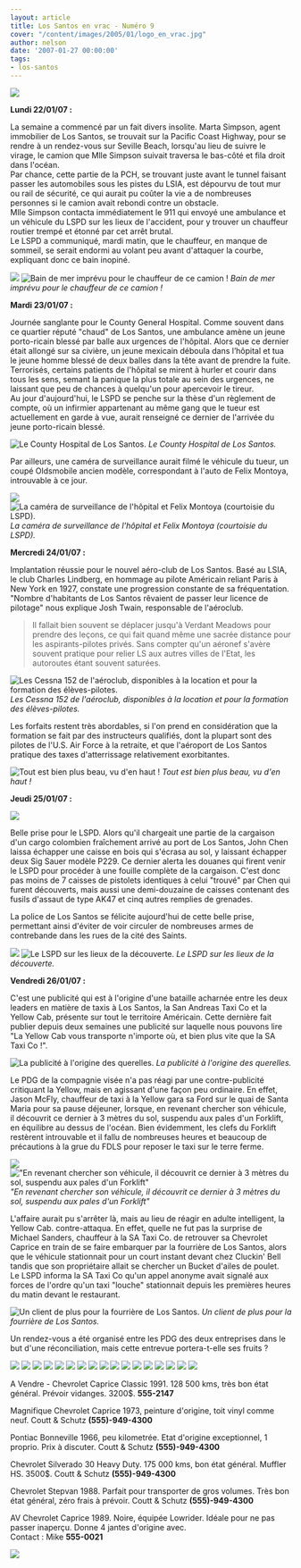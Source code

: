 ```yaml
---
layout: article
title: Los Santos en vrac - Numéro 9
cover: "/content/images/2005/01/logo_en_vrac.jpg"
author: nelson
date: '2007-01-27 00:00:00'
tags:
- los-santos
---
```


![](/content/images/2005/01/envrac3.jpg)

**Lundi 22/01/07 :**

La semaine a commencé par un fait divers insolite. Marta Simpson, agent immobilier de Los Santos, se trouvait sur la Pacific Coast Highway, pour se rendre à un rendez-vous sur Seville Beach, lorsqu'au lieu de suivre le virage, le camion que Mlle Simpson suivait traversa le bas-côté et fila droit dans l'océan.  
Par chance, cette partie de la PCH, se trouvant juste avant le tunnel faisant passer les automobiles sous les pistes du LSIA, est dépourvu de tout mur ou rail de sécurité, ce qui aurait pu coûter la vie a de nombreuses personnes si le camion avait rebondi contre un obstacle.  
Mlle Simpson contacta immédiatement le 911 qui envoyé une ambulance et un véhicule du LSPD sur les lieux de l'accident, pour y trouver un chauffeur routier trempé et étonné par cet arrêt brutal.  
Le LSPD a communiqué, mardi matin, que le chauffeur, en manque de sommeil, se serait endormi au volant peu avant d'attaquer la courbe, expliquant donc ce bain inopiné.

![](/content/images/2005/01/camionplouff.jpg)
![Bain de mer imprévu pour le chauffeur de ce camion !](/content/images/2005/01/camionplouff2.jpg)
_Bain de mer imprévu pour le chauffeur de ce camion !_

**Mardi 23/01/07 :**

Journée sanglante pour le County General Hospital. Comme souvent dans ce quartier réputé "chaud" de Los Santos, une ambulance amène un jeune porto-ricain blessé par balle aux urgences de l'hôpital. Alors que ce dernier était allongé sur sa civière, un jeune mexicain déboula dans l’hôpital et tua le jeune homme blessé de deux balles dans la tête avant de prendre la fuite.  
Terrorisés, certains patients de l'hôpital se mirent à hurler et courir dans tous les sens, semant la panique la plus totale au sein des urgences, ne laissant que peu de chances à quelqu'un pour apercevoir le tireur.  
Au jour d'aujourd'hui, le LSPD se penche sur la thèse d'un règlement de compte, où un infirmier appartenant au même gang que le tueur est actuellement en garde à vue, aurait renseigné ce dernier&nbsp;de l'arrivée du jeune porto-ricain blessé.

![Le County Hospital de Los Santos.](/content/images/2005/01/county.jpg)
_Le County Hospital de Los Santos._

Par ailleurs, une caméra de surveillance aurait filmé le véhicule du tueur, un coupé Oldsmobile ancien modèle, correspondant à l'auto de Felix Montoya, introuvable à ce jour.

![](/content/images/2005/01/county2.jpg)
![La caméra de surveillance de l'hôpital et Felix Montoya (courtoisie du LSPD).](/content/images/2005/01/montoya.jpg)
_La caméra de surveillance de l'hôpital et Felix Montoya (courtoisie du LSPD)._

**Mercredi 24/01/07 :**

Implantation réussie pour le nouvel aéro-club de Los Santos. Basé au LSIA, le club Charles Lindberg, en hommage au pilote Américain reliant Paris à New York en 1927, constate une progression constante de sa fréquentation. "Nombre d'habitants de Los Santos rêvaient de passer leur licence de pilotage" nous explique Josh Twain, responsable de l'aéroclub.

> Il fallait bien souvent se déplacer jusqu'à Verdant Meadows pour prendre des leçons, ce qui fait quand même une sacrée distance pour les aspirants-pilotes privés. Sans compter qu'un aéronef s'avère souvent pratique pour relier LS aux autres villes de l'Etat, les autoroutes étant souvent saturées.

![Les Cessna 152 de l'aéroclub, disponibles à la location et pour la formation des élèves-pilotes.](/content/images/2005/01/lindberg.jpg)
_Les Cessna 152 de l'aéroclub, disponibles à la location et pour la formation des élèves-pilotes._

Les forfaits restent très abordables, si l'on prend en considération que la formation se fait par des instructeurs qualifiés, dont la plupart sont des pilotes de l'U.S. Air Force à la retraite, et que l'aéroport de Los Santos pratique des taxes d'atterrissage relativement exorbitantes.

![Tout est bien plus beau, vu d'en haut !](/content/images/2005/01/lindberg2.jpg)
_Tout est bien plus beau, vu d'en haut !_

**Jeudi 25/01/07 :**

![](/content/images/2005/01/sigsauer.jpg)

Belle prise pour le LSPD. Alors qu'il chargeait une partie de la cargaison d'un cargo colombien fraîchement arrivé au port de Los Santos, John Chen laissa échapper une caisse en bois qui s'écrasa au sol, y laissant échapper deux Sig Sauer modèle P229. Ce dernier alerta les douanes qui firent venir le LSPD pour procéder à une fouille complète de la cargaison. C'est donc pas moins de 7 caisses de pistolets identiques à celui "trouvé" par Chen qui furent découverts, mais aussi une demi-douzaine de caisses contenant des fusils d'assaut de type AK47 et cinq autres remplies de grenades.

La police de Los Santos se félicite aujourd'hui de cette belle prise, permettant ainsi d'éviter de voir circuler de nombreuses armes de contrebande dans les rues de la cité des Saints.

![](/content/images/2005/01/traffic.jpg)
![Le LSPD sur les lieux de la découverte.](/content/images/2005/01/traffic2.jpg)
_Le LSPD sur les lieux de la découverte._

**Vendredi 26/01/07 :**

C'est une publicité qui est&nbsp;à l'origine d'une bataille acharnée entre les deux leaders en matière de taxis à Los Santos, la San Andreas Taxi Co et la Yellow Cab, présente sur tout le territoire Américain. Cette dernière fait publier depuis deux semaines une publicité sur laquelle nous pouvons lire "La Yellow Cab vous transporte n'importe où, et bien plus vite que la SA Taxi Co !".

![La publicité à l'origine des querelles.](/content/images/2005/01/yellowpub.jpg)
_La publicité à l'origine des querelles._

Le PDG de la compagnie visée n'a pas réagi par une contre-publicité critiquant la Yellow, mais en agissant d'une façon peu ordinaire. En effet, Jason McFly, chauffeur de taxi à la Yellow gara sa Ford sur le quai de Santa Maria pour sa pause déjeuner, lorsque, en revenant chercher son véhicule, il découvrit ce dernier à 3 mètres du sol, suspendu aux pales d'un Forklift, en équilibre au dessus de l'océan. Bien évidemment, les clefs du Forklift restèrent introuvable et il fallu de nombreuses heures et beaucoup de précautions à la grue du FDLS pour reposer le taxi sur le terre ferme.

![](/content/images/2005/01/lstaxis.jpg)
!["En revenant chercher son véhicule, il découvrit ce dernier à 3 mètres du sol, suspendu aux pales d'un Forklift"](/content/images/2005/01/lstaxis2.jpg)
_"En revenant chercher son véhicule, il découvrit ce dernier à 3 mètres du sol, suspendu aux pales d'un Forklift"_

L'affaire aurait pu s'arrêter là, mais au lieu de réagir en adulte intelligent, la Yellow Cab. contre-attaqua. En effet, quelle ne fut pas la surprise de Michael Sanders, chauffeur à la SA Taxi Co. de retrouver sa Chevrolet Caprice en train de se faire embarquer par la fourrière de Los Santos, alors que le véhicule stationnait pour un court instant devant chez Cluckin' Bell tandis que son propriétaire allait se chercher un Bucket d'ailes de poulet.  
Le LSPD informa la SA Taxi Co qu'un appel anonyme avait signalé aux forces de l'ordre qu'un taxi "louche" stationnait depuis les premières heures du matin devant le restaurant.

![Un client de plus pour la fourrière de Los Santos.](/content/images/2005/01/lstaxis3.jpg)
_Un client de plus pour la fourrière de Los Santos._

Un rendez-vous a été organisé entre les PDG des deux entreprises dans le but d'une réconciliation, mais cette entrevue portera-t-elle ses fruits ?

![](/content/images/2005/01/pannonces2.jpg)
![](/content/images/2005/01/caprice.jpg)
![](/content/images/2005/01/caprice2.jpg)
![](/content/images/2005/01/caprice73.jpg)
![](/content/images/2005/01/caprice732.jpg)
![](/content/images/2005/01/caprice733.jpg)
![](/content/images/2005/01/bonneville.jpg)
![](/content/images/2005/01/bonneville2.jpg)
![](/content/images/2005/01/coutt.jpg)
![](/content/images/2005/01/silverado.jpg)
![](/content/images/2005/01/silverado2.jpg)
![](/content/images/2005/01/coutt.jpg)
![](/content/images/2005/01/chevybox.jpg)
![](/content/images/2005/01/coutt.jpg)
![](/content/images/2005/01/capricelow.jpg)
![](/content/images/2005/01/capricelow2.jpg)
![](/content/images/2005/01/capricelow3.jpg)

A Vendre - Chevrolet Caprice Classic 1991. 128 500 kms, très bon état général. Prévoir vidanges. 3200$. **555-2147**

Magnifique Chevrolet Caprice 1973, peinture d'origine, toit vinyl comme neuf. Coutt & Schutz **(555)-949-4300**

Pontiac Bonneville 1966, peu kilometrée. Etat d'origine exceptionnel, 1 proprio. Prix à discuter. Coutt & Schutz **(555)-949-4300**

Chevrolet Silverado 30 Heavy Duty. 175 000 kms, bon état général. Muffler HS. 3500$. Coutt & Schutz **(555)-949-4300**

Chevrolet Stepvan 1988. Parfait pour transporter de gros volumes. Très bon état général, zéro frais à prévoir. Coutt & Schutz **(555)-949-4300**

AV Chevrolet Caprice 1989. Noire, équipée Lowrider. Idéale pour ne pas passer inaperçu. Donne 4 jantes d'origine avec.  
Contact : Mike **555-0021**

![](/content/images/2005/01/grilleannonce.jpg)
